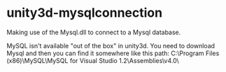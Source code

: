 # unity3d-mysqlconnection
Making use of the Mysql.dll to connect to a Mysql database.

MySQL isn't available "out of the box" in unity3d.
You need to download Mysql and then you can find it somewhere like this path: C:\Program Files (x86)\MySQL\MySQL for Visual Studio 1.2\Assemblies\v4.0\
